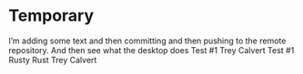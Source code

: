 # Temporary
I’m adding some text and then committing and then pushing to the remote repository. And then see what the desktop does
Test #1 Trey Calvert
Test #1 Rusty Rust Trey Calvert
